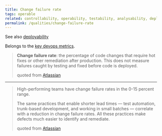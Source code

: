 ```yaml
---
title: Change failure rate
tags: operable 
related: controllability, operability, testability, analysability, deployability, devops-metrics
permalink: /qualities/change-failure-rate
---
```


See also [deployability](/qualities/deployability)

Belongs to the [key devops metrics](/qualities/devops-metrics).


>**Change failure rate**: the percentage of code changes that require hot fixes or other remediation after production. 
>This does not measure failures caught by testing and fixed before code is deployed.
>
>quoted from [Atlassian](https://www.atlassian.com/devops/frameworks/devops-metrics)

<hr class="with-no-margin"/>

>High-performing teams have change failure rates in the 0-15 percent range. 
>
>The same practices that enable shorter lead times — test automation, trunk-based development, and working in small batches — correlate with a reduction in change failure rates. 
>All these practices make defects much easier to identify and remediate. 
>
>quoted from [Atlassian](https://www.atlassian.com/devops/frameworks/devops-metrics)

